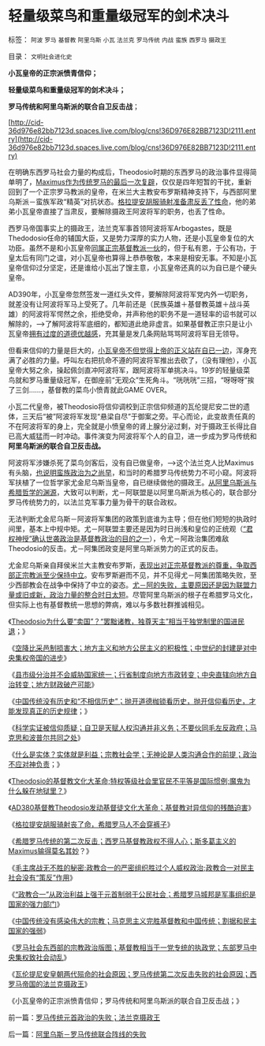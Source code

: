 # 轻量级菜鸟和重量级冠军的剑术决斗

标签： `阿波` `罗马` `基督教` `阿里乌斯` `小瓦` `法兰克` `罗马传统` `内战` `蛮族` `西罗马` `摄政王` 

目录： `文明社会进化史`

**小瓦皇帝的正宗派愤青信仰；**

**轻量级菜鸟和重量级冠军的剑术决斗；**

**罗马传统和阿里乌斯派的联合自卫反击战**；

[http://cid-36d976e82bb7123d.spaces.live.com/blog/cns!36D976E82BB7123D!2111.entry](http://cid-36d976e82bb7123d.spaces.live.com/blog/cns!36D976E82BB7123D!2111.entry)

在明确东西罗马社会力量的构成后，Theodosio时期的东西罗马的政治事件显得简单明了，[Maximus作为传统罗马的最后一次复辟](../../../2010/11/27/基督教政权不得人心;罗马传统的第二次反击.md)，仅仅是四年短暂的干扰，重新回到了一个正宗罗马教派的皇帝，在米兰大主教安布罗斯精神支持下，与西部阿里乌斯派－蛮族军政“精英”对抗状态。[格拉提安胡服骑射准备肃反丢了性命](../../../2010/11/26/文明世界没裤子，胡服骑射丧了命.md)，他的弟弟小瓦皇帝直接了当肃反，要解除摄政王阿波将军的职务，也丢了性命。

西罗马帝国事实上的摄政王，法兰克军事首领阿波将军Arbogastes，既是Thedodosio任命的辅国大臣，又是势力深厚的实力人物，还是小瓦皇帝复位的大功臣。虽然不是和小瓦皇帝[同属正宗基督教派一伙](../../../2010/4/26/认人只能污合，认理可以成军.md)的，但于私有恩，于公有功，于皇太后有同门之谊，对小瓦皇帝也算得上恭恭敬敬，本来是相安无事。不知是小瓦皇帝信仰过分坚定，还是谁给小瓦出了馊主意，小瓦皇帝还真的以为自已是个硬头皇帝。

AD390年，小瓦皇帝忽然签发一道红头文件，要解除阿波将军党内外一切职务，就差没有让阿波将军马上受死了。几年前还是（民族英雄＋基督教英雄＋战斗英雄）的阿波将军愕然之余，拒绝受命，并声称他的职务不是一道轻率的诏书就可以解除的，——>了解阿波将军底细的，都知道此绝非虚言。如果基督教正宗只是让小瓦皇帝[拥有过度的道德优越感](../../../2010/3/16/部分世界古代史是今天的国家机密.md)，充其量是发几条网贴骂骂阿波将军目无领导。

但看来信仰的力量是巨大的，[小瓦皇帝不但觉得上帝的正义站在自已一边](../../../2009/9/4/上帝总是和您的正义离得远远的.md)，浑身充满了必胜的力量。呼叫左右把抗命不遵的阿波将军推出去砍了，（没有理他），小瓦皇帝大努之余，操起佩剑直冲阿波将军，跟阿波将军单挑决斗。19岁的轻量级菜鸟就和罗马重量级冠军，在御座前“无观众”生死角斗。“咣咣咣”三招，“呀呀呀”挨了三剑……，基督教的菜鸟小愤青就此GAME
OVER。

小瓦二代皇帝，被Theodosio将信仰调校到正宗信仰频道的瓦伦提尼安二世的遗体，三天后“被”阿波将军发现“悬梁自尽”于御案之旁。平心而论，此变故责任真的不在阿波将军的身上，完全就是小愤皇帝的肾上腺分泌过剩，对于摄政王长得比自已高大威猛而一时冲动。事件演变为阿波将军个人的自卫，进一步成为罗马传统和**阿里乌斯派的联合自卫反击战。**

阿波将军涉嫌杀死了菜鸟剑客后，没有自已做皇帝，——>这个法兰克人比Maximus有头脑，[也说明蛮族政治为之尚早](../../../2010/9/28/元老院皇帝德西乌斯；西罗马帝国“没有灭亡”.md)，和当时的希腊罗马传统势力不可小窥。阿波将军扶植了一位哲学家尤金尼乌斯当皇帝，自已继续做他的摄政王。[从阿里乌斯派与希腊哲学的渊源](../../../2010/11/18/基督教“共患难易，同安乐难”和尼西亚信经和正宗.md)，大致可以判断，尤－阿联盟是以阿里乌斯派为核心的，联合部分罗马传统势力的，以法兰克军事力量为骨干的联合政权。

无法判断尤金尼乌斯－阿波将军集团的政策到底谁为主导；但在他们短短的执政时间里，基本上中规中矩。尤－阿联盟主要还是因为时日尚浅和皇位的正统观（[“君权神授”确认世袭政治是基督教政治的目的之一](../../../2010/11/10/罗马崩溃是基督教入主的代价.md)），令尤－阿政治集团难敌Theodosio的反击。尤－阿集团政变是阿里乌斯派势力的正式的反击。

尤金尼乌斯亲自拜侯米兰大主教安布罗斯，[表现出对正宗基督教派的尊重，争取西部正宗教派至少保持中立](../../../2010/11/13/统一的信仰必定出现异端;鲜血凝成普世价值观！.md)。安布罗斯避而不见，并不见得尤－阿集团策略失败，至少西部教会在战争中保持了中立的姿态。[尤－阿的失败，主要原因还是因为联盟力量或旧或新，政治力量的整合时日太短](../../../2010/11/27/政教合一的党团组织胜过个人威权政治.md)。尽管阿里乌斯派的根子在希腊罗马文化，但实际上也有基督教统一思想的弊病，难以与多数社群推诚相见。

《[Theodosio为什么要“卖国”？“罢黜诸教，独尊天主”相当于独党制里的国进民退](../../../2010/11/23/罗马皇帝为什么卖国？罢黜诸教独尊天主和国进民退.md)；》

《[空降比采邑制损害大；地方主义和地方公民主义的积极性；中世纪的封建是对中央集权帝国的进步](../../../2010/11/24/空降比采邑制伤害大；地方主义的积极性；.md)》

《[县市级分治并不会威胁国家统一；行省制度向地方市政转变；中央直辖向地方自治转变；地方财政破产可能](../../../2010/11/25/民主就是行省制度向地方市政转变.md)》

《[中国传统没有历史和“不相信历史”；抛开道德枷锁看历史，抛开信仰看历史，才能发现真正的历史规律](../../../2010/11/25/抛开道德枷锁看历史，抛开信仰看历史.md)；》

《[科学实证被信仰质疑；自卫是天赋人权沟通并非义务；不要伙同毛左反政府；马克思和波普尔共同之处](../../../2010/11/25/政府不是特权，要相信政府.md)》

《[什么是实体？实体就是利益；宗教社会学；无神论是人类沟通合作的前提；政治不应对神负责](../../../2010/11/25/什么是实体？无神论是人类沟通合作的前提.md)；》

《[Theodosio的基督教文化大革命;特权等级社会里官民不平等是国际惯例;魔鬼为什么躲在地狱里？](../../../2010/11/26/魔鬼干嘛躲进地狱？Theodosio发动基督教文化大革命.md)》

《[AD380基督教Theodosio发动基督徒文化大革命；基督教对异信仰的残酷迫害](../../../2010/11/26/基督教罗马帝国对基督徒的迫害，对异教的残酷迫害；.md)》

《[格拉提安胡服骑射丧了命，希腊罗马人不会穿裤子](../../../2010/11/26/文明世界没裤子，胡服骑射丧了命.md)》

《[希腊罗马传统的第二次反击；西罗马基督教政权不得人心；斯多葛主义的Maximus输得莫名其妙](../../../2010/11/27/基督教政权不得人心;罗马传统的第二次反击.md)？》

《[毛主席战无不胜的秘密;政教合一的严密组织胜过个人威权政治;政教合一对民主社会没有“策反”作用](../../../2010/11/27/政教合一的党团组织胜过个人威权政治.md)》

《[“政教合一”从政治利益上强于元首制弱于公民社会；希腊罗马城邦是军事组织是国家的强力部门](../../../2010/11/27/希腊罗马城邦是军事组织；基督教成功的背景.md)》

《[中国传统没有感染伟大的宗教；马克思主义完胜基督教和中国传统；割据和民主国家的强弱](../../../2010/11/27/为什么中国传统没有感染伟大的宗教？.md)》

《[罗马社会东西部的宗教政治版图；基督教相当于一党专统的执政党；东部罗马中央集权致社会动乱](../../../2010/11/28/基督教相当于罗马帝国的执政党.md)》

《[瓦伦提尼安皇朝两代殒命的社会原因；罗马传统第二次反击失败的社会原因；西罗马帝国的法兰克摄政王](../../../2010/11/28/罗马传统元首政治的失败；法兰克摄政王.md)》

《小瓦皇帝的正宗派愤青信仰；罗马传统和阿里乌斯派的联合自卫反击战；》

前一篇：[罗马传统元首政治的失败；法兰克摄政王](../../../2010/11/28/罗马传统元首政治的失败；法兰克摄政王.md)

后一篇：[阿里乌斯－罗马传统联合阵线的失败](../../../2010/11/28/阿里乌斯－罗马传统联合阵线的失败.md)